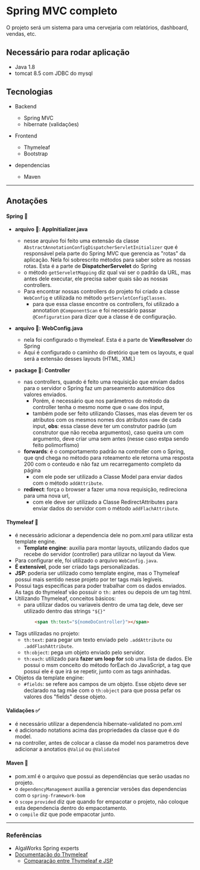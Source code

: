 # Spring MVC completo
O projeto será um sistema para uma cervejaria com relatórios, dashboard, vendas, etc.

## Necessário para rodar aplicação

- Java 1.8
- tomcat 8.5 com JDBC do mysql

## Tecnologias
- Backend
  - Spring MVC
  - hibernate (validações)
  
- Frontend
  - Thymeleaf
  - Bootstrap
  
- dependencias
  - Maven

---

## Anotações

#### Spring 🌼

- **arquivo 📄: AppInitializer.java**
  - nesse arquivo foi feito uma extensão da classe `AbstractAnnotationConfigDispatcherServletInitializer` que é responsável pela parte do Spring MVC que gerencia as "rotas" da aplicação. Nela foi sobrescrito métodos para saber sobre as nossas rotas. Esta é a parte de **DispatcherServelet** do Spring
  - o método `getServeletMapping` diz qual vai ser o padrão da URL, mas antes dele executar, ele precisa saber quais são as nossas controllers.
  - Para encontrar nossas controllers do projeto foi criado a classe `WebConfig` e utilizada no método `getServletConfigClasses`.
    - para que essa classe encontre os controllers, foi utilizado a annotation `@ComponentScan` e foi necessário passar `@Configuration` para dizer que a classe é de configuração.

- **arquivo 📄: WebConfig.java**
  - nela foi configurado o thymeleaf. Esta é a parte de **ViewResolver** do Spring
  - Aqui é configurado o caminho do diretório que tem os layouts, e qual será a extensão desses layouts (HTML, XML)
  
- **package 🎁: Controller**
  - nas controllers, quando é feito uma requisição que enviam dados para o servidor o Spring faz um parseamento automático dos valores enviados. 
    - Porém, é necessário que nos parâmetros do método da controller tenha o mesmo nome que o `name` dos input, 
    - também pode ser feito utilizando Classes, mas elas devem ter os atributos com os mesmos nomes dos atributos `name` de cada input, **obs**: essa classe deve ter um construtor padrão (um construtor que não receba argumentos), caso queira um com argumento, deve criar uma sem antes (nesse caso estpa sendo feito polimorfismo)
  - **forwards**: é o comportamento padrão na controller com o Spring, que qnd chega no método para roteamento ele retorna uma resposta 200 com o conteudo e não faz um recarregamento completo da página
    - com ele pode ser utilizado a Classe Model para enviar dados com o método `addAttribute`.
  - **redirect**: força o browser a fazer uma nova requisição, redireciona para uma nova url, 
    - com ele deve ser utilizado a Classe RedirectAttributes para enviar dados do servidor com o método `addFlachAttribute`.


#### Thymeleaf 🍃

- é necessário adicionar a dependencia dele no pom.xml para utilizar esta template engine.
  - **Template engine**: auxilia para montar layouts, utilizando dados que recebe do servidor (controller) para utilizar no layout da View.
- Para configurar ele, foi utilizado o arquivo `WebConfig.java`.
- **É extensível**, pode ser criado tags personalizadas.
- **JSP**: poderia ser utilizado como template engine, mas o Thymeleaf possui mais sentido nesse projeto por ter tags mais legíveis.
- Possui tags especificas para poder trabalhar com os dados enviados. As tags do thymeleaf vão possuir o `th:` antes ou depois de um tag html.
- Utilizando Thymeleaf, conceitos básicos:
  - para utilizar dados ou variaveis dentro de uma tag dele, deve ser utilizado dentro das strings `"${}"`
    ```HTML		
		<span th:text="${nomeDoController}"></span>
    ```
- Tags utilizadas no projeto: 
  - `th:text`: para pegar um texto enviado pelo `.addAttribute` ou `.addFlashAttribute`.
  - `th:object`: pega um objeto enviado pelo servidor.
  - `th:each`: utilizado para **fazer um loop for** sob uma lista de dados. Ele possui o msm conceito do método forEach do JavaScript, a tag que possui ele é que irá se repetir, junto com as tags aninhadas.
- Objetos da template engine:
  - `#fields`: se refere aos campos de um objeto. Esse objeto deve ser declarado na tag mãe com o `th:object` para que possa pefar os valores dos "fields" desse objeto.

#### Validações ✅

- é necessário utilizar a dependencia hibernate-validated no pom.xml
- é adicionado notations acima das propriedades da classe que é do model.
- na controller, antes de colocar a classe da model nos parametros deve adicionar a anotatios `@Valid` ou `@Validated`

#### Maven 🧮
  - pom.xml é o arquivo que possui as dependências que serão usadas no projeto.
  - o `dependencyManagement` auxilia a gerenciar versões das dependencias com o `spring-framework-bom`
  - o `scope` `provided` diz que quando for empacotar o projeto, não coloque esta dependencia dentro do empacotamento.
  - o `compile` diz que pode empacotar junto.


---

### Referências

- AlgaWorks Spring experts
- [Documentação do Thymeleaf](https://www.thymeleaf.org/doc/tutorials/3.0/usingthymeleaf.html)
  - [Comparação entre Thymeleaf e JSP](https://www.thymeleaf.org/doc/articles/thvsjsp.html)